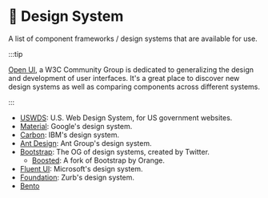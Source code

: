 # 🌈 Design System

A list of component frameworks / design systems that are available for use.

:::tip

[Open UI](https://open-ui.org/), a W3C Community Group is dedicated to generalizing the design and development of user interfaces. It's a great place to discover new design systems as well as comparing components across different systems.

:::

- [USWDS](https://github.com/uswds/uswds): U.S. Web Design System, for US government websites.
- [Material](https://m3.material.io/): Google's design system.
- [Carbon](https://carbondesignsystem.com/): IBM's design system.
- [Ant Design](https://ant.design/): Ant Group's design system.
- [Bootstrap](https://getbootstrap.com/): The OG of design systems, created by Twitter.
  - [Boosted](https://boosted.orange.com/): A fork of Bootstrap by Orange.
- [Fluent UI](https://developer.microsoft.com/en-us/fluentui#/): Microsoft's design system.
- [Foundation](https://get.foundation/): Zurb's design system.
- [Bento](https://www.bento-ds.com/)
